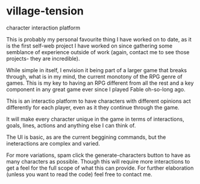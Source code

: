 village-tension
===============

character interaction platform

This is probably my personal favourite thing I have worked on to date, as it is the first self-web project I have worked on since gathering some semblance of experience outside of work (again, contact me to see those projects- they are incredible).

While simple in itself, I envision it being part of a larger game that breaks through, what is in my mind, the current monotony of the RPG genre of games. This is my key to having an RPG different from all the rest and a key component in any great game ever since I played Fable oh-so-long ago.

This is an interactio platform to have characters with different opinions act differently for each player, even as it they continue through the game.

It will make every character unique in the game in terms of interactions, goals, lines, actions and anything else I can think of.

The UI is basic, as are the current beggining commands, but the ineteractions are complex and varied.

For more variations, spam click the generate-characters button to have as many characters as possible. Though this will require more interactions to get a feel for the full scope of what this can provide. For further elaboration (unless you want to read the code) feel free to contact me.
